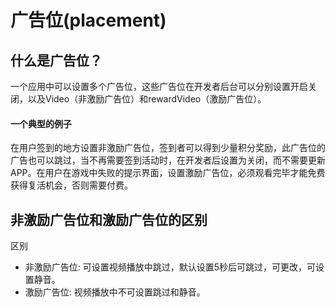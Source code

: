 # 广告位(placement)

## 什么是广告位？

一个应用中可以设置多个广告位，这些广告位在开发者后台可以分别设置开启关闭，以及Video（非激励广告位）和rewardVideo（激励广告位）。

#### 一个典型的例子

在用户签到的地方设置非激励广告位，签到者可以得到少量积分奖励，此广告位的广告也可以跳过，当不再需要签到活动时，在开发者后设置为关闭，而不需要更新APP。在用户在游戏中失败的提示界面，设置激励广告位，必须观看完毕才能免费获得复活机会，否则需要付费。

## 非激励广告位和激励广告位的区别

区别 

- 非激励广告位: 可设置视频播放中跳过，默认设置5秒后可跳过，可更改，可设置静音。  
- 激励广告位: 视频播放中不可设置跳过和静音。  
